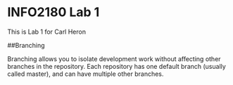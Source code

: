 # INFO2180 Lab 1

This is Lab 1 for Carl Heron

##Branching

Branching allows you to isolate development work without
affecting other branches in the repository. Each repository
has one default branch (usually called master), and can have
multiple other branches.
